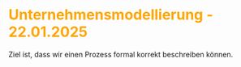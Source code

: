 # <font color = "orange">Unternehmensmodellierung - 22.01.2025</font>
Ziel ist, dass wir einen Prozess formal korrekt beschreiben können.